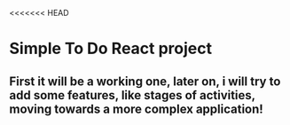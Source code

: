 <<<<<<< HEAD
# Simple To Do React project

## First it will be a working one, later on, i will try to add some features, like stages of activities, moving towards a more complex application!

